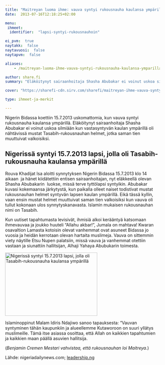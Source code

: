 ```yaml
---
title: "Maitreyan luoma ihme: vauva syntyi rukousnauha kaulansa ympärillä"
date:  2013-07-16T12:18:25+02:00

menu:
 ihmeet:
  identifier:  "lapsi-syntyi-rukousnauhoin"

ei_pvm:  true
naytakk:  false
naytavuosi:  false
naytapvm:  false

aliases:
    - /maitreyan-luoma-ihme-vauva-syntyi-rukousnauha-kaulansa-ymparilla/

author: share.fi
summary: "Eläköitynyt sairaanhoitaja Shasha Abubakar ei voinut uskoa silmiään kun vastasyntyvän kaulan ympärillä oli nähtävissä mustat Tasabih-rukousnauhan helmet, jotka saman tien muuttuivat valkoisiksi."

cover: "https://sharefi-cdn.sirv.com/sharefi/maitreyan-ihme-vauva-syntyi-rukousnauha-kaulansa-ymparilla-300x206.jpg?cx=50&cy=0&cw=100&ch=120"

type: ihmeet-ja-merkit

---
```

<p class="alustus">Nigerin Bidassa koettiin 15.7.2013 uskomattomia, kun vauva syntyi rukousnauha kaulansa ympärillä. Eläköitynyt sairaanhoitaja Shasha Abubakar ei voinut uskoa silmiään kun vastasyntyvän kaulan ympärillä oli nähtävissä mustat Tasabih-rukousnauhan helmet, jotka saman tien muuttuivat valkoisiksi.</p>

<h2>Nigerissä syntyi 15.7.2013 lapsi, jolla oli Tasabih-rukousnauha kaulansa ympärillä</h2>

<p>Rouva&nbsp;Khadijat Isa aloitti synnytyksen Nigerin Bidassa 15.7.2013 klo 14 aikaan &nbsp;ja hänet kiidätettiin entisen sairaanhoitajan, nyt eläkkeellä olevan Shasha&nbsp;Abubakarin &nbsp;luokse, missä terve tyttölapsi syntyikin. Abubakar kuvasi kokemaansa järkytystä, kun paikalla olleet naiset todistivat mustat rukousnauhan helmet syntyvän lapsen kaulan ympärillä. Eikä tässä kyllin, vaan ensin mustat helmet muuttuivat saman tien valkoisiksi kun vauva oli tullut kokonaan ulos synnytyskanavasta. Islamin mukaisen rukousnauhan nimi on Tasabih.</p>
<p>Kun uutiset tapahtumasta levisivät, ihmisiä alkoi kerääntyä katsomaan ihmevauvaa ja joukko huuteli&nbsp;“Allahu akbar!”, Jumala on mahtava! Kwaran osavaltion Lamasta kotoisin olevat vanhemmat ovat asuneet Bidassa jo vuosia ja heidän kerrotaan olevan hartaita muslimeja. Vauva on sittemmin viety näytille Etsu Nupen palatsiin, missä vauva ja vanhemmat otettiin vastaan ja siunattiin hallitsijan,&nbsp;Alhaji Yahaya Abubukarin toimesta.</p>
<p class="alignright"><img src="https://sharefi-cdn.sirv.com/sharefi/maitreyan-ihme-vauva-syntyi-rukousnauha-kaulansa-ymparilla-300x206.jpg" width="300" height="206" alt="Nigerissä syntyi 15.7.2013 lapsi, jolla oli Tasabih-rukousnauha kaulansa ympärillä" /></p>
<p>Islaminoppinut Malam Idiris Ndajiwo sanoo tapauksesta: “Vauvan syntyminen tähän kaupunkiin ja alueellemme Kutaworoon on suuri yllätys muslimeille. Tämä itse asiassa osoittaa, että Allah on kaikkien tapahtumien ja kaikkien maan päällä asuvien hallitsija.</p>
<p>(<em>Benjamin Cremen Mestari vahvistaa, että rukousnauhan loi Maitreya</em>.)</p>
<p>Lähde: nigeriadailynews.com; <a href="http://leadership.ng/news/150713/baby-girl-born-prayer-beads-bida" target="_blank" class="external" rel="nofollow">leadership.ng</a>